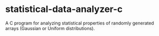 # statistical-data-analyzer-c
A C program for analyzing statistical properties of randomly generated arrays (Gaussian or Uniform distributions).
